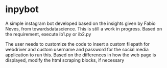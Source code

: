 # inpybot
A simple instagram bot developed based on the insights given by Fabio Neves, from towardsdatascience.
This is still a work in progress. Based on the requirement, execute ib1.py or ib2.py

The user needs to customize the code to insert a custom filepath for webdriver and custom username and password for the social media application to run this.
Based on the differences in how the web page is displayed, modify the html scraping blocks, if necessary 
